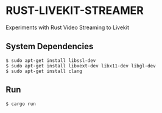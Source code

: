 # RUST-LIVEKIT-STREAMER

Experiments with Rust Video Streaming to Livekit

## System Dependencies

```
$ sudo apt-get install libssl-dev
$ sudo apt-get install libxext-dev libx11-dev libgl-dev
$ sudo apt-get install clang
```

## Run
```
$ cargo run
```
